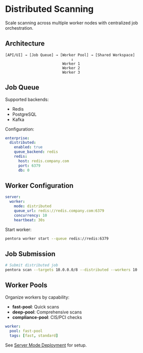 # Distributed Scanning

Scale scanning across multiple worker nodes with centralized job orchestration.

## Architecture

```
[API/UI] → [Job Queue] → [Worker Pool] → [Shared Workspace]
                              ↓
                          Worker 1
                          Worker 2
                          Worker 3
```

## Job Queue

Supported backends:
- Redis
- PostgreSQL
- Kafka

Configuration:
```yaml
enterprise:
  distributed:
    enabled: true
    queue_backend: redis
    redis:
      host: redis.company.com
      port: 6379
      db: 0
```

## Worker Configuration

```yaml
server:
  worker:
    mode: distributed
    queue_url: redis://redis.company.com:6379
    concurrency: 10
    heartbeat: 30s
```

Start worker:
```bash
pentora worker start --queue redis://redis:6379
```

## Job Submission

```bash
# Submit distributed job
pentora scan --targets 10.0.0.0/8 --distributed --workers 10
```

## Worker Pools

Organize workers by capability:
- **fast-pool**: Quick scans
- **deep-pool**: Comprehensive scans
- **compliance-pool**: CIS/PCI checks

```yaml
worker:
  pool: fast-pool
  tags: [fast, standard]
```

See [Server Mode Deployment](/deployment/server-mode) for setup.
